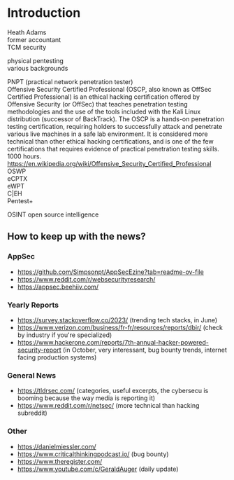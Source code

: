 # Introduction

Heath Adams  
former accountant  
TCM security

physical pentesting  
various backgrounds

PNPT (practical network penetration tester)  
Offensive Security Certified Professional (OSCP, also known as OffSec Certified Professional) is an ethical hacking certification offered by Offensive Security (or OffSec) that teaches penetration testing methodologies and the use of the tools included with the Kali Linux distribution (successor of BackTrack). The OSCP is a hands-on penetration testing certification, requiring holders to successfully attack and penetrate various live machines in a safe lab environment. It is considered more technical than other ethical hacking certifications, and is one of the few certifications that requires evidence of practical penetration testing skills. 1000 hours. https://en.wikipedia.org/wiki/Offensive_Security_Certified_Professional
OSWP  
eCPTX  
eWPT  
C|EH  
Pentest+

OSINT open source intelligence

## How to keep up with the news?

### AppSec

- https://github.com/Simpsonpt/AppSecEzine?tab=readme-ov-file
- https://www.reddit.com/r/websecurityresearch/
- https://appsec.beehiiv.com/

### Yearly Reports

- https://survey.stackoverflow.co/2023/ (trending tech stacks, in June)
- https://www.verizon.com/business/fr-fr/resources/reports/dbir/ (check by industry if you're specialized)
- https://www.hackerone.com/reports/7th-annual-hacker-powered-security-report (in October, very interessant, bug bounty trends, internet facing production systems)

### General News

- https://tldrsec.com/ (categories, useful excerpts, the cybersecu is booming because the way media is reporting it)
- https://www.reddit.com/r/netsec/ (more technical than hacking subreddit)

### Other

- https://danielmiessler.com/
- https://www.criticalthinkingpodcast.io/ (bug bounty)
- https://www.theregister.com/
- https://www.youtube.com/c/GeraldAuger (daily update)
